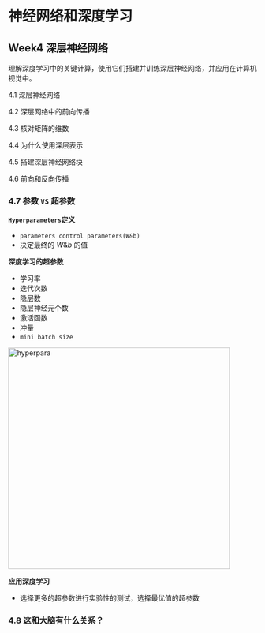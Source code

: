 # 神经网络和深度学习



## Week4 深层神经网络


理解深度学习中的关键计算，使用它们搭建并训练深层神经网络，并应用在计算机视觉中。



4.1  深层神经网络

4.2  深层网络中的前向传播

4.3  核对矩阵的维数

4.4  为什么使用深层表示

4.5  搭建深层神经网络块

4.6  前向和反向传播

### 4.7 参数 `VS` 超参数

**`Hyperparameters`定义**

- `parameters control parameters(W&b)`
- 决定最终的 $W\&b$ 的值


**深度学习的超参数**
- 学习率
- 迭代次数
- 隐层数
- 隐层神经元个数
- 激活函数
- 冲量
- `mini batch size`

<img width="449" alt="hyperpara" src="https://user-images.githubusercontent.com/41643043/57420073-4271cc80-7238-11e9-95db-a7e218ca9c11.png">

**应用深度学习**
- 选择更多的超参数进行实验性的测试，选择最优值的超参数


### 4.8  这和大脑有什么关系？